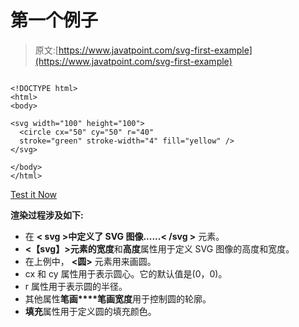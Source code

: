 # 第一个例子

> 原文:[https://www.javatpoint.com/svg-first-example](https://www.javatpoint.com/svg-first-example)

```

<!DOCTYPE html>
<html>
<body>

<svg width="100" height="100">
  <circle cx="50" cy="50" r="40"
  stroke="green" stroke-width="4" fill="yellow" />
</svg>

</body>
</html>

```

[Test it Now](https://www.javatpoint.com/oprweb/test.jsp?filename=svgfirstexample1)

**渲染过程涉及如下:**

*   在 **< svg >中定义了 SVG 图像......< /svg >** 元素。
*   **<【svg】>**元素的**宽度**和**高度**属性用于定义 SVG 图像的高度和宽度。
*   在上例中， **<圆>** 元素用来画圆。
*   cx 和 cy 属性用于表示圆心。它的默认值是(0，0)。
*   r 属性用于表示圆的半径。
*   其他属性**笔画****笔画宽度**用于控制圆的轮廓。
*   **填充**属性用于定义圆的填充颜色。